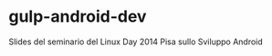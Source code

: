 gulp-android-dev
================

Slides del seminario del Linux Day 2014 Pisa sullo Sviluppo Android
